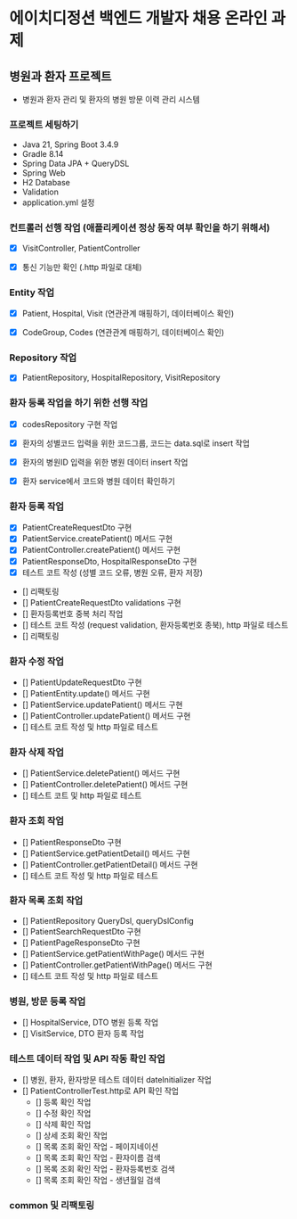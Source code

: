 # 에이치디정션 백엔드 개발자 채용 온라인 과제


## 병원과 환자 프로젝트
- 병원과 환자 관리 및 환자의 병원 방문 이력 관리 시스템


### 프로젝트 세팅하기
- Java 21, Spring Boot 3.4.9
- Gradle 8.14
- Spring Data JPA + QueryDSL
- Spring Web
- H2 Database
- Validation
- application.yml 설정


### 컨트롤러 선행 작업 (애플리케이션 정상 동작 여부 확인을 하기 위해서)
- [x] VisitController, PatientController
- [x] 통신 기능만 확인 (.http 파일로 대체)


### Entity 작업
- [x] Patient, Hospital, Visit (연관관계 매핑하기, 데이터베이스 확인)
- [x] CodeGroup, Codes (연관관계 매핑하기, 데이터베이스 확인)


### Repository 작업
- [x] PatientRepository, HospitalRepository, VisitRepository


### 환자 등록 작업을 하기 위한 선행 작업
- [x] codesRepository 구현 작업 
- [x] 환자의 성별코드 입력을 위한 코드그룹, 코드는 data.sql로 insert 작업
- [x] 환자의 병원ID 입력을 위한 병원 데이터 insert 작업
- [x] 환자 service에서 코드와 병원 데이터 확인하기


### 환자 등록 작업
- [x] PatientCreateRequestDto 구현
- [x] PatientService.createPatient() 메서드 구현
- [x] PatientController.createPatient() 메서드 구현
- [x] PatientResponseDto, HospitalResponseDto 구현
- [x] 테스트 코트 작성 (성별 코드 오류, 병원 오류, 환자 저장)
- [] 리팩토링
- [] PatientCreateRequestDto validations 구현
- [] 환자등록번호 중복 처리 작업
- [] 테스트 코트 작성 (request validation, 환자등록번호 종북), http 파일로 테스트
- [] 리팩토링


### 환자 수정 작업
- [] PatientUpdateRequestDto 구현
- [] PatientEntity.update() 메서드 구현
- [] PatientService.updatePatient() 메서드 구현
- [] PatientController.updatePatient() 메서드 구현
- [] 테스트 코트 작성 및 http 파일로 테스트


### 환자 삭제 작업
- [] PatientService.deletePatient() 메서드 구현
- [] PatientController.deletePatient() 메서드 구현
- [] 테스트 코트 및 http 파일로 테스트


### 환자 조회 작업
- [] PatientResponseDto 구현
- [] PatientService.getPatientDetail() 메서드 구현
- [] PatientController.getPatientDetail() 메서드 구현
- [] 테스트 코트 작성 및 http 파일로 테스트


### 환자 목록 조회 작업
- [] PatientRepository QueryDsl, queryDslConfig
- [] PatientSearchRequestDto 구현
- [] PatientPageResponseDto 구현
- [] PatientService.getPatientWithPage() 메서드 구현
- [] PatientController.getPatientWithPage() 메서드 구현
- [] 테스트 코트 작성 및 http 파일로 테스트


### 병원, 방문 등록 작업
- [] HospitalService, DTO 병원 등록 작업
- [] VisitService, DTO 환자 등록 작업


### 테스트 데이터 작업 및 API 작동 확인 작업
- [] 병원, 환자, 환자방문 테스트 데이터 dateInitializer 작업
- [] PatientControllerTest.http로 API 확인 작업
  - [] 등록 확인 작업
  - [] 수정 확인 작업
  - [] 삭제 확인 작업
  - [] 상세 조회 확인 작업
  - [] 목록 조회 확인 작업 - 페이지네이션 
  - [] 목록 조회 확인 작업 - 환자이름 검색
  - [] 목록 조회 확인 작업 - 환자등록번호 검색
  - [] 목록 조회 확인 작업 - 생년월일 검색


### common 및 리팩토링